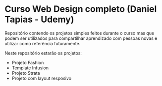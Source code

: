 # Curso Web Design completo (Daniel Tapias - Udemy)

Repositório contendo os projetos simples feitos durante o curso mas que podem ser utilizados para compartilhar aprendizado com pessoas novas e utilizar como referência futuramente.

Neste repositório estarão os projetos:
- Projeto Fashion
- Template Infusion
- Projeto Strata
- Projeto com layout resposivo

